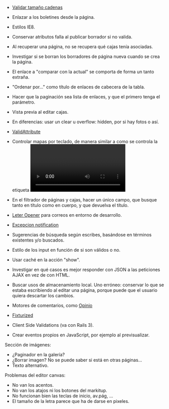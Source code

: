 * [Validar tamaño cadenas](https://github.com/rubiety/validates_lengths_from_database)
* Enlazar a los boletines desde la página.
* Estilos IE8.

* Conservar atributos falla al publicar borrador si no valida.
* Al recuperar una página, no se recupera qué cajas tenía asociadas.
* Investigar si se borran los borradores de página nueva cuando se crea la página.
* El enlace a "comparar con la actual" se comporta de forma un tanto extraña.
* "Ordenar por..." como título de enlaces de cabecera de la tabla.
* Hacer que la paginación sea lista de enlaces, y que el primero tenga el parámetro.
* Vista previa al editar cajas.
* En diferencias: usar un clear u overflow: hidden, por si hay fotos o así.
* [ValidAttribute](https://github.com/bcardarella/valid_attribute)
* Controlar mapas por teclado, de manera similar a como se controla la etiqueta <video>, y manteniendo la opción de usar el ratón.
* En el filtrador de páginas y cajas, hacer un único campo, que busque tanto en título como en cuerpo, y que devuelva el título.

* [Leter Opener](https://github.com/ryanb/letter_opener) para correos en entorno de desarrollo.
* [Excepcion notification](https://github.com/smartinez87/exception_notification)
* Sugerencias de búsqueda según escribes, basándose en términos existentes y/o buscados.
* Estilo de los input en función de si son válidos o no.
* Usar caché en la acción "show".
* Investigar en qué casos es mejor responder con JSON a las peticiones AJAX en vez de con HTML.
* Buscar usos de almacenamiento local. Uno erróneo: conservar lo que se estaba escribiendo al editar una página, porque puede que el usuario quiera descartar los cambios.
* Motores de comentarios, como [Opinio](https://github.com/Draiken/opinio)
* [Fixturized](https://github.com/szarski/Fixturized)
* Client Side Validations (va con Rails 3).
* Crear eventos propios en JavaScript, por ejemplo al previsualizar.

Sección de imágenes:
* ¿Paginador en la galería?
* ¿Borrar imagen? No se puede saber si está en otras páginas...
* Texto alternativo.

Problemas del editor canvas:
* No van los acentos.
* No van los atajos ni los botones del markitup.
* No funcionan bien las teclas de inicio, av.pág, ...
* El tamaño de la letra parece que ha de darse en pixeles.

